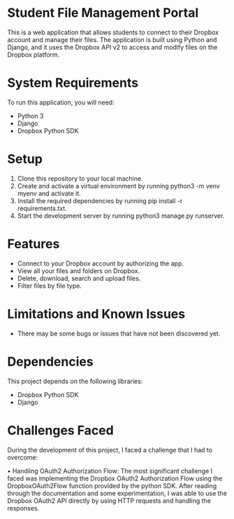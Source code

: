 # Student File Management Portal
This is a web application that allows students to connect to their Dropbox account and manage their files. The application is built using Python and Django, and it uses the Dropbox API v2 to access and modify files on the Dropbox platform.

# System Requirements
To run this application, you will need:
 - Python 3
 - Django
 - Dropbox Python SDK

# Setup
1. Clone this repository to your local machine.
2. Create and activate a virtual environment by running python3 -m venv myenv    and activate it.
3. Install the required dependencies by running pip install -r       requirements.txt.
4. Start the development server by running python3 manage.py runserver.

# Features
 - Connect to your Dropbox account by authorizing the app.
 - View all your files and folders on Dropbox.
 - Delete, download, search and upload files.
 - Filter files by file type.
 
 
# Limitations and Known Issues

 - There may be some bugs or issues that have not been discovered yet.

# Dependencies
This project depends on the following libraries:
 - Dropbox Python SDK
 - Django

# Challenges Faced
During the development of this project, I faced a challenge that I had to overcome:

 • Handling OAuth2 Authorization Flow: The most significant challenge I faced was implementing the Dropbox OAuth2 Authorization Flow using the DropboxOAuth2Flow function provided by the python SDK. After reading through the documentation and some experimentation, I was able to use the Dropbox OAuth2 API directly by using HTTP requests and handling the responses.
